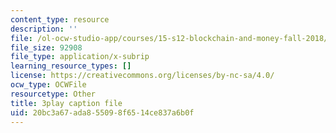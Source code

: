 ```yaml
---
content_type: resource
description: ''
file: /ol-ocw-studio-app/courses/15-s12-blockchain-and-money-fall-2018/20bc3a67ada855098f6514ce837a6b0f_EH6vE97qIP4.vtt
file_size: 92908
file_type: application/x-subrip
learning_resource_types: []
license: https://creativecommons.org/licenses/by-nc-sa/4.0/
ocw_type: OCWFile
resourcetype: Other
title: 3play caption file
uid: 20bc3a67-ada8-5509-8f65-14ce837a6b0f
---
```

